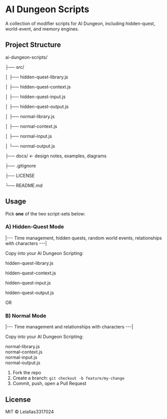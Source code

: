 # AI Dungeon Scripts

A collection of modifier scripts for AI Dungeon, including hidden-quest, world-event, and memory engines.


## Project Structure

ai-dungeon-scripts/

├── src/

│ ├── hidden-quest-library.js

│ ├── hidden-quest-context.js

│ ├── hidden-quest-input.js

│ ├── hidden-quest-output.js

│ ├── normal-library.js

│ ├── normal-context.js

│ ├── normal-input.js

│ └── normal-output.js

├── docs/ ← design notes, examples, diagrams

├── .gitignore

├── LICENSE

└── README.md

## Usage

Pick **one** of the two script-sets below:

### A) Hidden-Quest Mode
|---  Time management, hidden quests, random world events, relationships with characters ---|

Copy into your AI Dungeon Scripting:

hidden-quest-library.js

hidden-quest-context.js

hidden-quest-input.js

hidden-quest-output.js

OR

### B) Normal Mode
|---  Time management and relationships with characters ---|

Copy into your AI Dungeon Scripting:

normal-library.js  
normal-context.js  
normal-input.js  
normal-output.js  

1. Fork the repo  
2. Create a branch: `git checkout -b feature/my-change`  
3. Commit, push, open a Pull Request  

## License

MIT © Lelallas3317024
